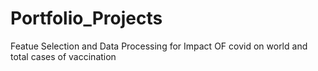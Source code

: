# Portfolio_Projects

Featue Selection and Data Processing for Impact OF covid on world and total cases of vaccination
